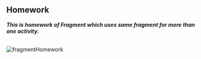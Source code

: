 ## Homework

***This is homework of Fragment which uses same fragment for more than one activity.***
<br>
<br>

![fragmentHomework](https://user-images.githubusercontent.com/47735236/111619772-0f25fe80-880e-11eb-8407-e53742e14480.gif)
